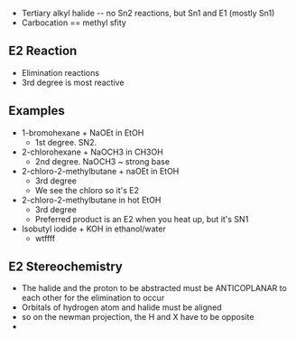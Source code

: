 * Tertiary alkyl halide -- no Sn2 reactions, but Sn1 and E1 (mostly Sn1)
* Carbocation == methyl sfity

## E2 Reaction
* Elimination reactions
* 3rd degree is most reactive

## Examples
* 1-bromohexane + NaOEt in EtOH
  * 1st degree. SN2.
* 2-chlorohexane + NaOCH3 in CH3OH
  * 2nd degree. NaOCH3 ~ strong base
* 2-chloro-2-methylbutane + naOEt in EtOH
  * 3rd degree
  * We see the chloro so it's E2
* 2-chloro-2-methylbutane in hot EtOH
  * 3rd degree
  * Preferred product is an E2 when you heat up, but it's SN1
* Isobutyl iodide + KOH in ethanol/water
  * wtffff

## E2 Stereochemistry
* The halide and the proton to be abstracted must be ANTICOPLANAR to each other for the elimination to occur
* Orbitals of hydrogen atom and halide must be aligned
* so on the newman projection, the H and X have to be opposite
*
